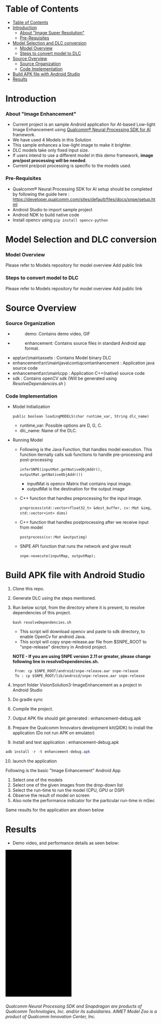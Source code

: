# Table of Contents

- [Table of Contents](#table-of-contents)
- [Introduction](#introduction)
    + [About "Image Super Resolution"](#about--image-super-resolution-)
    + [Pre-Requisites](#pre-requisites)
- [Model Selection and DLC conversion](#model-selection-and-dlc-conversion)
    + [Model Overview](#model-overview)
    + [Steps to convert model to DLC](#steps-to-convert-model-to-dlc)
- [Source Overview](#source-overview)
    + [Source Organization](#source-organization)
    + [Code Implementation](#code-implementation)
- [Build APK file with Android Studio](#build-apk-file-with-android-studio)
- [Results](#results)

# Introduction

### About "Image Enhancement" 

- Current project is an sample Android application for AI-based Low-light Image Enhancement using [Qualcomm® Neural Processing SDK for AI](https://developer.qualcomm.com/sites/default/files/docs/snpe/index.html) framework. 
- We have used 4 Models in this Solution
- This sample enhances a low-light image to make it brighter.
- DLC models take only fixed input size.
- If users intend to use a different model in this demo framework, **image pre/post processing will be needed**. 
- Current pre/post processing is specific to the models used. 

### Pre-Requisites 

- Qualcomm® Neural Processing SDK for AI setup should be completed by following the guide here : https://developer.qualcomm.com/sites/default/files/docs/snpe/setup.html
- Android Studio to import sample project
- Android NDK to build native code
- Install opencv using ```pip install opencv-python```

# Model Selection and DLC conversion

### Model Overview

Please refer to Models repository for model overview
<TODO> Add public link

### Steps to convert model to DLC
Please refer to Models repository for model overview
<TODO> Add public link

# Source Overview

### Source Organization

- <DIR> demo: Contains demo video, GIF 
- <DIR> enhancement: Contains source files in standard Android app format.
- app\src\main\assets : Contains Model binary DLC
- enhancement\src\main\java\com\qcom\enhancement : Application java source code
- enhancement\src\main\cpp : Application C++(native) source code
- sdk : Contains openCV sdk (Will be generated using _ResolveDependencies.sh_ )
   
### Code Implementation

- Model Initialization
   
   `public boolean loadingMODELS(char runtime_var, String dlc_name)`
  - runtime_var: Possible options are D, G, C. 
  - dlc_name: Name of the DLC.
  
- Running Model
 
  - Following is the Java Function, that handles model execution. This function iternally calls sub functions to handle pre-processing and post-processing
     
      `inferSNPE(inputMat.getNativeObjAddr(), outputMat.getNativeObjAddr())`
       - inputMat is opencv Matrix that contains input image.
       - outputMat is the destination for the output image

   - C++ function that handles preprocessing for the input image.
   
       `preprocess(std::vector<float32_t> &dest_buffer, cv::Mat &img, std::vector<int> dims) `
  
   - C++ function that handles postprocessing after we receive input from model
      
       `postprocess(cv::Mat &outputimg)`
   
   - SNPE API function that runs the network and give result 

       `snpe->execute(inputMap, outputMap);`


# Build APK file with Android Studio  
   
1. Clone this repo.
2. Generate DLC using the steps mentioned.
3. Run below script, from the directory where it is present, to resolve dependencies of this project.
   
	`bash resolveDependencies.sh`
 
   * This script will download opencv and paste to sdk directory, to enable OpenCv for android Java.
   * This script will copy snpe-release.aar file from $SNPE_ROOT to "snpe-release" directory in Android project.

	**NOTE - If you are using SNPE version 2.11 or greater, please change following line in resolveDependencies.sh.**
   ```
	From: cp $SNPE_ROOT/android/snpe-release.aar snpe-release
	To : cp $SNPE_ROOT/lib/android/snpe-release.aar snpe-release
	```

4. Import folder VisionSolution3-ImageEnhancement as a project in Android Studio 
5. Do gradle sync
6. Compile the project. 
7. Output APK file should get generated : enhancement-debug.apk
8. Prepare the Qualcomm Innovators development kit(QIDK) to install the application (Do not run APK on emulator)
9. Install and test application : enhancement-debug.apk

```java
adb install -r -t enhancement-debug.apk
```

10. launch the application

Following is the basic "Image Enhancement" Android App 

1. Select one of the models
2. Select one of the given images from the drop-down list
3. Select the run-time to run the model (CPU, GPU or DSP)
4. Observe the result of model on screen
5. Also note the performance indicator for the particular run-time in mSec

Same results for the application are shown below 

# Results

- Demo video, and performance details as seen below:
	
![Demo video.](demo/EnhancementDemo.gif)

###### *Qualcomm Neural Processing SDK and Snapdragon are products of Qualcomm Technologies, Inc. and/or its subsidiaries. AIMET Model Zoo is a product of Qualcomm Innovation Center, Inc.*
